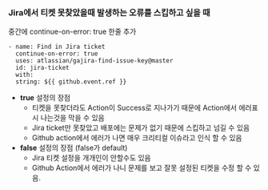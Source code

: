 
### Jira에서 티켓 못찾았을때 발생하는 오류를 스킵하고 싶을 때

중간에 continue-on-error: true 한줄 추가

```
- name: Find in Jira ticket
  continue-on-error: true
  uses: atlassian/gajira-find-issue-key@master
  id: jira-ticket
  with:
  string: ${{ github.event.ref }}
```

- **true** 설정의 장점
  - 티켓을 못찾더라도 Action이 Success로 지나가기 때문에 Action에서 에러표시 나는것을 막을 수 있음
  - Jira ticket만 못찾았고 배포에는 문제가 없기 때문에 스킵하고 넘길 수 있음
  - Github action에서 에러가 나면 매우 크리티컬 이슈라고 인식 할 수 있음
- **false** 설정의 장점 (false가 default)
  - Jira 티켓 설정을 개개인이 안할수도 있음
  - Github Action에서 에러가 나니 문제를 보고 잘못 설정된 티켓을 수정 할 수 있음.
